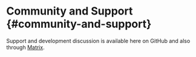 # Community and Support {#community-and-support}

Support and development discussion is available here on GitHub and
also through [Matrix](https://matrix.to/#/#agenix:nixos.org).
